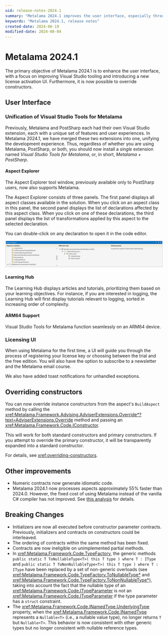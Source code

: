 ```yaml
---
uid: release-notes-2024.1
summary: "Metalama 2024.1 improves the user interface, especially through a Visual Studio extension that has been unified with PostSharp. The version also improves performance and the advising of constructors."
keywords: "Metalama 2024.1, release notes"
created-date: 2024-06-19
modified-date: 2024-08-04
---
```


# Metalama 2024.1

The primary objective of Metalama 2024.1 is to enhance the user interface, with a focus on improving Visual Studio tooling and introducing a new license activation UI. Furthermore, it is now possible to override constructors.

## User Interface

### Unification of Visual Studio Tools for Metalama

Previously, Metalama and PostSharp each had their own Visual Studio extension, each with a unique set of features and user experiences. In Metalama 2024.1, we have merged these two extensions into one, unifying the development experience. Thus, regardless of whether you are using Metalama, PostSharp, or both, you should now install a _single_ extension named _Visual Studio Tools for Metalama_, or, in short, _Metalama + PostSharp_.

#### Aspect Explorer

The Aspect Explorer tool window, previously available only to PostSharp users, now also supports Metalama.

The Aspect Explorer consists of three panels. The first panel displays all aspect classes available in the solution. When you click on an aspect class in this panel, the second panel displays the list of declarations affected by this aspect class. When you click on one of these declarations, the third panel displays the list of transformations applied by this aspect to the selected declaration.

You can double-click on any declaration to open it in the code editor.

![Aspect Explorer](../using/images/aspect-explorer.png)

#### Learning Hub

The Learning Hub displays articles and tutorials, prioritizing them based on your learning objectives. For instance, if you are interested in logging, the Learning Hub will first display tutorials relevant to logging, sorted in increasing order of complexity.

#### ARM64 Support

Visual Studio Tools for Metalama function seamlessly on an ARM64 device.

### Licensing UI

When using Metalama for the first time, a UI will guide you through the process of registering your license key or choosing between the trial and the free edition. You will also have the option to subscribe to a newsletter and the Metalama email course.

We also have added toast notifications for unhandled exceptions.

## Overriding constructors

You can now override instance constructors from the aspect's `BuildAspect` method by calling the <xref:Metalama.Framework.Advising.AdviserExtensions.Override*?text=AdviserExtensions.Override> method and passing an <xref:Metalama.Framework.Code.IConstructor>.

This will work for both standard constructors and primary constructors. If you attempt to override the primary constructor, it will be transparently expanded into a standard constructor.

For details, see <xref:overriding-constructors>.


## Other improvements

* Numeric contracts now generate idiomatic code.
* Metalama 2024.1 now processes aspects approximately 55% faster than 2024.0. However, the fixed cost of using Metalama instead of the vanilla C# compiler has not improved. See [this analysis](https://blog.postsharp.net/metalama-2024-1-performance.html) for details.

## Breaking Changes

* Initializers are now all executed before constructor parameter contracts. Previously, initializers and contracts on constructors could be interleaved.
* The ordering of contracts within the same method has been fixed.
* Contracts are now ineligible on unimplemented partial methods.
* In <xref:Metalama.Framework.Code.TypeFactory>, the generic methods `public static T ToNullableType<T>( this T type ) where T : IType` and `public static T ToNonNullableType<T>( this T type ) where T : IType` have been replaced by a set of non-generic overloads (see <xref:Metalama.Framework.Code.TypeFactory.ToNullableType*> and <xref:Metalama.Framework.Code.TypeFactory.ToNonNullableType*>), taking into account the fact that the nullable type of an <xref:Metalama.Framework.Code.ITypeParameter> is not an <xref:Metalama.Framework.Code.ITypeParameter> if the type parameter has a `struct` constraint.
* The <xref:Metalama.Framework.Code.INamedType.UnderlyingType> property, when the <xref:Metalama.Framework.Code.INamedType> represents a `Nullable<T>` (i.e., a nullable value type), no longer returns `T` but `Nullable<T>`. This behavior is now consistent with other generic types but no longer consistent with nullable reference types.


